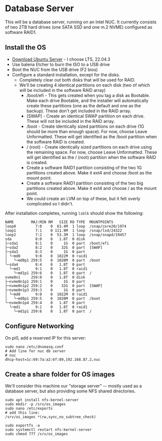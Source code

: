 # Database Server
This will be a database server, running on an Intel NUC. It currently consists of two 2TB hard drives (one SATA SSD and one m.2 NVME) configured as software RAID1.

## Install the OS
- [Download Ubuntu Server](https://ubuntu.com/download/server) - I choose LTS, 22.04.3
- Use balena Etcher to burn the ISO to a USB drive
- Boot the NUC from the USB drive (F2 bios)
- Configure a standard installation, except for the disks.
  - Completely clear out both disks that will be used for RAID.
  - We'll be creating 4 identical partitions on each disk (two of which will be included in the software RAID array)
    - /boot/efi - This gets created when you tag a disk as Bootable. Make each drive Bootable, and the installer will automatically create these partitions (one as the default and one as the backup). These don't get included in the RAID array.
    - [SWAP] - Create an identical SWAP partition on each drive. These will not be included in the RAID array.
    - /boot - Create identically sized partitions on each drive (1G should be more than enough space). For now, choose Leave Unformatted. These will get identified as the /boot partition when the software RAID is created.
    - / (root) - Create identically sized partitions on each drive using the remaining space. For now, choose Leave Unformatted. These will get identified as the / (root) partition when the software RAID is created.
    - Create a software RAID1 partition consisting of the two 1G partitions created above. Make it ext4 and choose /boot as the mount point.
    - Create a software RAID1 partition consisting of the two big partitions created above. Make it ext4 and choose / as the mount point.
    - We could create an LVM on top of these, but it felt overly complicated so I didn't.

After installation completes, running `lsblk` should show the following:
```
NAME        MAJ:MIN RM   SIZE RO TYPE  MOUNTPOINTS
loop0         7:0    0  63.4M  1 loop  /snap/core20/1974
loop1         7:1    0 111.9M  1 loop  /snap/lxd/24322
loop2         7:2    0  53.3M  1 loop  /snap/snapd/19457
sda           8:0    0   1.8T  0 disk  
├─sda1        8:1    0     1G  0 part  /boot/efi
├─sda2        8:2    0    32G  0 part  [SWAP]
├─sda3        8:3    0     1G  0 part  
│ └─md0       9:0    0  1022M  0 raid1 
│   └─md0p1 259:5    0  1020M  0 part  /boot
└─sda4        8:4    0   1.8T  0 part  
  └─md1       9:1    0   1.8T  0 raid1 
    └─md1p1 259:6    0   1.8T  0 part  /
nvme0n1     259:0    0   1.8T  0 disk  
├─nvme0n1p1 259:1    0     1G  0 part  
├─nvme0n1p2 259:2    0    32G  0 part  [SWAP]
├─nvme0n1p3 259:3    0     1G  0 part  
│ └─md0       9:0    0  1022M  0 raid1 
│   └─md0p1 259:5    0  1020M  0 part  /boot
└─nvme0n1p4 259:4    0   1.8T  0 part  
  └─md1       9:1    0   1.8T  0 raid1 
    └─md1p1 259:6    0   1.8T  0 part  /
``` 

## Configure Networking
On pi0, add a reserved IP for this server:
```
sudo nano /etc/dnsmasq.conf
# Add line for nuc db server
# nuc
dhcp-host=1c:69:7a:a2:6f:89,192.168.87.2,nuc
```

## Create a share folder for OS images
We'll consider this machine our "storage server" -- mostly used as a database server, but also providing some NFS shared directories.

```
sudo apt install nfs-kernel-server
sudo mkdir -p /srv/os_images
sudo nano /etc/exports
# add this line:
/srv/os_images *(rw,sync,no_subtree_check)

sudo exportfs -a
sudo systemctl restart nfs-kernel-server
sudo chmod 777 /srv/os_images
```
